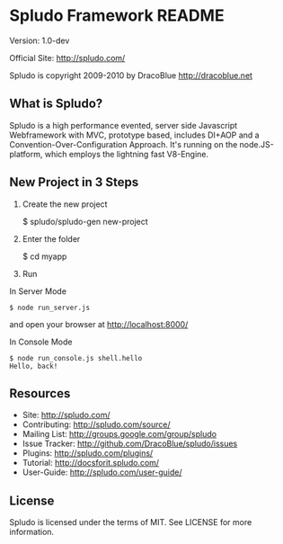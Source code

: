 Spludo Framework README
=======================

Version: 1.0-dev

Official Site: <http://spludo.com/>

Spludo is copyright 2009-2010 by DracoBlue <http://dracoblue.net>

What is Spludo?
----------------
Spludo is a high performance evented, server side Javascript Webframework with
MVC, prototype based, includes DI+AOP and a Convention-Over-Configuration
Approach. It's running on the node.JS-platform, which employs the lightning
fast V8-Engine.

New Project in 3 Steps
----------------------

1. Create the new project

    $ spludo/spludo-gen new-project

2. Enter the folder

    $ cd myapp

3. Run

 In Server Mode

    $ node run_server.js

  and open your browser at <http://localhost:8000/>

 In Console Mode

    $ node run_console.js shell.hello
    Hello, back!

Resources
----------

* Site: <http://spludo.com/>
* Contributing: <http://spludo.com/source/>
* Mailing List: <http://groups.google.com/group/spludo>
* Issue Tracker: <http://github.com/DracoBlue/spludo/issues>
* Plugins: <http://spludo.com/plugins/>
* Tutorial: <http://docsforit.spludo.com/>
* User-Guide: <http://spludo.com/user-guide/>

License
--------

Spludo is licensed under the terms of MIT. See LICENSE for more information.

